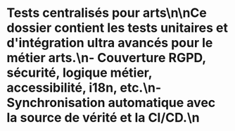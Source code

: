 # Tests centralisés pour arts\n\nCe dossier contient les tests unitaires et d'intégration ultra avancés pour le métier arts.\n- Couverture RGPD, sécurité, logique métier, accessibilité, i18n, etc.\n- Synchronisation automatique avec la source de vérité et la CI/CD.\n

